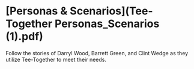 # [Personas & Scenarios](Tee-Together Personas_Scenarios (1).pdf)
Follow the stories of Darryl Wood, Barrett Green, and Clint Wedge as they utilize Tee-Together to meet their needs.
